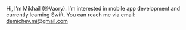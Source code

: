Hi, I’m Mikhail (@Vaory). I’m interested in mobile app development
and currently learning Swift. You can reach me via email: demichev.mi@gmail.com

<!---
Vaory/Vaory is a ✨ special ✨ repository because its `README.md` (this file) appears on your GitHub profile.
You can click the Preview link to take a look at your changes.
--->
